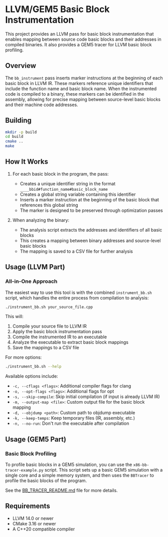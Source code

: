 # LLVM/GEM5 Basic Block Instrumentation

This project provides an LLVM pass for basic block instrumentation that enables mapping between source code basic blocks and their addresses in compiled binaries. It also provides a GEM5 tracer for LLVM basic block profiling.

## Overview

The `bb_instrument` pass inserts marker instructions at the beginning of each basic block in LLVM IR. These markers reference unique identifiers that include the function name and basic block name. When the instrumented code is compiled to a binary, these markers can be identified in the assembly, allowing for precise mapping between source-level basic blocks and their machine code addresses.

## Building

```bash
mkdir -p build
cd build
cmake ..
make
```

## How It Works

1. For each basic block in the program, the pass:
   - Creates a unique identifier string in the format `____bbid#function_name#basic_block_name`
   - Creates a global string variable containing this identifier
   - Inserts a marker instruction at the beginning of the basic block that references this global string
   - The marker is designed to be preserved through optimization passes

2. When analyzing the binary:
   - The analysis script extracts the addresses and identifiers of all basic blocks
   - This creates a mapping between binary addresses and source-level basic blocks
   - The mapping is saved to a CSV file for further analysis

## Usage (LLVM Part)

### All-in-One Approach

The easiest way to use this tool is with the combined `instrument_bb.sh` script, which handles the entire process from compilation to analysis:

```bash
./instrument_bb.sh your_source_file.cpp
```

This will:
1. Compile your source file to LLVM IR
2. Apply the basic block instrumentation pass
3. Compile the instrumented IR to an executable
4. Analyze the executable to extract basic block mappings
5. Save the mappings to a CSV file

For more options:

```bash
./instrument_bb.sh --help
```

Available options include:
- `-c, --cflags <flags>`: Additional compiler flags for clang
- `-o, --opt-flags <flags>`: Additional flags for opt
- `-s, --skip-compile`: Skip initial compilation (if input is already LLVM IR)
- `-m, --output-map <file>`: Custom output file for the basic block mapping
- `-d, --objdump <path>`: Custom path to objdump executable
- `-k, --keep-temps`: Keep temporary files (IR, assembly, etc.)
- `-n, --no-run`: Don't run the executable after compilation

## Usage (GEM5 Part)

### Basic Block Profiling

To profile basic blocks in a GEM5 simulation, you can use the `x86-bb-tracer-example.py` script. This script sets up a basic GEM5 simulation with a single core and a simple memory system, and then uses the `BBTracer` to profile the basic blocks of the program.

See the [BB_TRACER_README.md](BB_TRACER_README.md) file for more details.



## Requirements

- LLVM 14.0 or newer
- CMake 3.16 or newer
- A C++20 compatible compiler 
